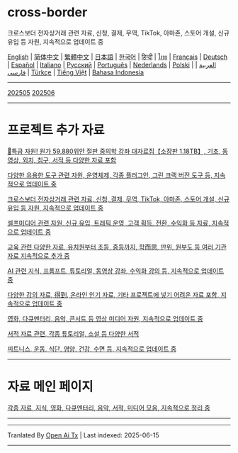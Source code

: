 # cross-border
크로스보더 전자상거래 관련 자료, 신청, 결제, 무역, TikTok, 아마존, 스토어 개설, 신규 유입 등 자원, 지속적으로 업데이트 중

[English](https://openaitx.github.io/view.html?user=mswnlz&project=cross-border&lang=en) | [简体中文](https://openaitx.github.io/view.html?user=mswnlz&project=cross-border&lang=zh-CN) | [繁體中文](https://openaitx.github.io/view.html?user=mswnlz&project=cross-border&lang=zh-TW) | [日本語](https://openaitx.github.io/view.html?user=mswnlz&project=cross-border&lang=ja) | [한국어](https://openaitx.github.io/view.html?user=mswnlz&project=cross-border&lang=ko) | [हिन्दी](https://openaitx.github.io/view.html?user=mswnlz&project=cross-border&lang=hi) | [ไทย](https://openaitx.github.io/view.html?user=mswnlz&project=cross-border&lang=th) | [Français](https://openaitx.github.io/view.html?user=mswnlz&project=cross-border&lang=fr) | [Deutsch](https://openaitx.github.io/view.html?user=mswnlz&project=cross-border&lang=de) | [Español](https://openaitx.github.io/view.html?user=mswnlz&project=cross-border&lang=es) | [Italiano](https://openaitx.github.io/view.html?user=mswnlz&project=cross-border&lang=it) | [Русский](https://openaitx.github.io/view.html?user=mswnlz&project=cross-border&lang=ru) | [Português](https://openaitx.github.io/view.html?user=mswnlz&project=cross-border&lang=pt) | [Nederlands](https://openaitx.github.io/view.html?user=mswnlz&project=cross-border&lang=nl) | [Polski](https://openaitx.github.io/view.html?user=mswnlz&project=cross-border&lang=pl) | [العربية](https://openaitx.github.io/view.html?user=mswnlz&project=cross-border&lang=ar) | [فارسی](https://openaitx.github.io/view.html?user=mswnlz&project=cross-border&lang=fa) | [Türkçe](https://openaitx.github.io/view.html?user=mswnlz&project=cross-border&lang=tr) | [Tiếng Việt](https://openaitx.github.io/view.html?user=mswnlz&project=cross-border&lang=vi) | [Bahasa Indonesia](https://openaitx.github.io/view.html?user=mswnlz&project=cross-border&lang=id)

------------
[202505](https://raw.githubusercontent.com/mswnlz/cross-border/main/202505.md)
[202506](https://raw.githubusercontent.com/mswnlz/cross-border/main/202506.md)



---------------
# 프로젝트 추가 자료

[🎁특급 자원! 원가 59,880위안 절판 중의학 강좌 대자료집【소장판 1.18TB】, 기초, 동영상, 외치, 침구, 서적 등 다양한 자료 포함](https://github.com/mswnlz/chinese-traditional)

[다양한 유용한 도구 관련 자원, 운영체제, 각종 플러그인, 그린 크랙 버전 도구 등, 지속적으로 업데이트 중](https://github.com/mswnlz/tools)

[크로스보더 전자상거래 관련 자료, 신청, 결제, 무역, TikTok, 아마존, 스토어 개설, 신규 유입 등 자원, 지속적으로 업데이트 중](https://github.com/mswnlz/cross-border)

[셀프미디어 관련 자원, 신규 유입, 트래픽 운영, 고객 획득, 전환, 수익화 등 자료, 지속적으로 업데이트 중](https://github.com/mswnlz/self-media)

[교육 관련 다양한 자료, 유치원부터 초등, 중등까지, 학而思, 만위, 원부도 등 여러 기관 자료 지속적으로 추가 중](https://github.com/mswnlz/edu-knowlege)

[AI 관련 지식, 프롬프트, 튜토리얼, 동영상 강좌, 수익화 강의 등, 지속적으로 업데이트 중](https://github.com/mswnlz/AIknowledge)

[다양한 강의 자료, 得到, 온라인 인기 자료, 기타 프로젝트에 넣기 어려운 자료 포함, 지속적으로 업데이트 중](https://github.com/mswnlz/curriculum)

[영화, 다큐멘터리, 음악, 콘서트 등 영상 미디어 자원, 지속적으로 업데이트 중](https://github.com/mswnlz/movies)

[서적 자료 관련, 각종 튜토리얼, 소설 등 다양한 서적](https://github.com/mswnlz/book)

[피트니스, 운동, 식단, 영양, 건강, 수면 등, 지속적으로 업데이트 중](https://github.com/mswnlz/healthy)



---------------

# 자료 메인 페이지
[각종 자료, 지식, 영화, 다큐멘터리, 음악, 서적, 미디어 모음, 지속적으로 정리 중](https://github.com/mswnlz)

---------------

---

Tranlated By [Open Ai Tx](https://github.com/OpenAiTx/OpenAiTx) | Last indexed: 2025-06-15

---